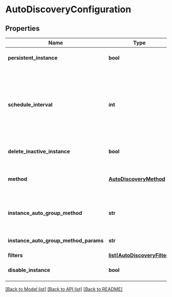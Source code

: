 # AutoDiscoveryConfiguration

## Properties
Name | Type | Description | Notes
------------ | ------------- | ------------- | -------------
**persistent_instance** | **bool** | Persist discovered instance | [optional] 
**schedule_interval** | **int** | Auto discovery schedule interval in minutes. 0 means host or data source changed. The values can be 0|15|60|1440 | [optional] 
**delete_inactive_instance** | **bool** | Delete inactive instance | [optional] 
**method** | [**AutoDiscoveryMethod**](AutoDiscoveryMethod.md) | Method used to do auto discovery instance | 
**instance_auto_group_method** | **str** | Auto group method. The values can be none|netscaler|netscalerservicegroup|regex|esx|ilp | [optional] 
**instance_auto_group_method_params** | **str** | Auto group method&#39;s parameters | [optional] 
**filters** | [**list[AutoDiscoveryFilter]**](AutoDiscoveryFilter.md) |  | [optional] 
**disable_instance** | **bool** | Disable discovered instance | [optional] 

[[Back to Model list]](../README.md#documentation-for-models) [[Back to API list]](../README.md#documentation-for-api-endpoints) [[Back to README]](../README.md)


